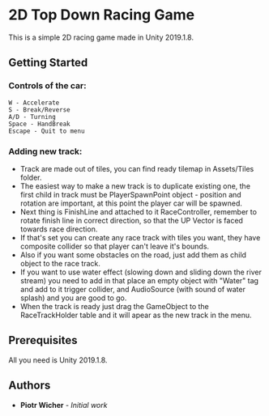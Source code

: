 # 2D Top Down Racing Game

This is a simple 2D racing game made in Unity 2019.1.8.

## Getting Started


### Controls of the car:
```
W - Accelerate
S - Break/Reverse
A/D - Turning
Space - HandBreak
Escape - Quit to menu
```
### Adding new track:

* Track are made out of tiles, you can find ready tilemap in Assets/Tiles folder.
* The easiest way to make a new track is to duplicate existing one, the first child in track must be PlayerSpawnPoint object - position and rotation are important, at this point the player car will be spawned.
* Next thing is FinishLine and attached to it RaceController, remember to rotate finish line in correct direction, so that the UP Vector is faced towards race direction.
* If that's set you can create any race track with tiles you want, they have composite collider so that player can't leave it's bounds.
* Also if you want some obstacles on the road, just add them as child object to the race track.
* If you want to use water effect (slowing down and sliding down the river stream) you need to add in that place an empty object with "Water" tag and add to it trigger collider, and AudioSource (with sound of water splash) and you are good to go.
* When the track is ready just drag the GameObject to the RaceTrackHolder table and it will apear as the new track in the menu.

## Prerequisites

All you need is Unity 2019.1.8.

## Authors

* **Piotr Wicher** - *Initial work*
